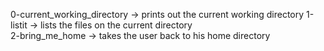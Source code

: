 0-current_working_directory -> prints out the current working directory
1-listit -> lists the files on the current directory	
2-bring_me_home -> takes the user back to his home directory
